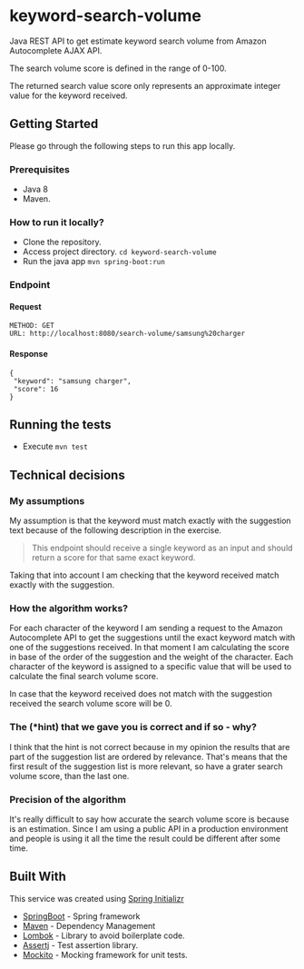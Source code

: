 # keyword-search-volume

Java REST API to get estimate keyword search volume from Amazon Autocomplete AJAX API.

The search volume score is defined in the range of 0-100.

The returned search value score only represents an approximate integer value for the keyword received.

## Getting Started

Please go through the following steps to run this app locally.

### Prerequisites

- Java 8
- Maven.

### How to run it locally?

- Clone the repository.
- Access project directory. `cd keyword-search-volume`
- Run the java app `mvn spring-boot:run`

### Endpoint

#### Request
```
METHOD: GET
URL: http://localhost:8080/search-volume/samsung%20charger
```

#### Response
```
{
 "keyword": "samsung charger",
 "score": 16
}
```

## Running the tests

- Execute `mvn test` 

## Technical decisions

### My assumptions
My assumption is that the keyword must match exactly with the suggestion text because of the following description in the exercise.
> This endpoint should receive a single keyword as an input and should return a score for that
 same exact keyword.
 
Taking that into account I am checking that the keyword received match exactly with the suggestion.

### How the algorithm works?
For each character of the keyword I am sending a request to the Amazon Autocomplete API to get the suggestions until the exact keyword match with one of the suggestions received.
In that moment I am calculating the score in base of the order of the suggestion and the weight of the character. Each character of the keyword is assigned to a specific value that will be used to calculate the final search volume score. 

In case that the keyword received does not match with the suggestion received the search volume score will be 0.

### The (*hint) that we gave you is correct and if so - why?
I think that the hint is not correct because in my opinion the results that are part of the suggestion list are ordered by relevance. That's means that the first result of the suggestion list is more relevant, so have a grater search volume score, than the last one.

### Precision of the algorithm
It's really difficult to say how accurate the search volume score is because is an estimation. 
Since I am using a public API in a production environment and people is using it all the time the result could be different after some time.

## Built With
This service was created using [Spring Initializr](https://start.spring.io/)

* [SpringBoot](https://spring.io/projects/spring-boot) - Spring framework
* [Maven](https://maven.apache.org/) - Dependency Management
* [Lombok](https://projectlombok.org/) - Library to avoid boilerplate code.
* [Assertj](https://joel-costigliola.github.io/assertj/) - Test assertion library.
* [Mockito](https://site.mockito.org/) - Mocking framework for unit tests.
